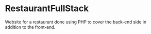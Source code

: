 # RestaurantFullStack
Website for a restaurant done using PHP to cover the back-end side in addition to the front-end.
